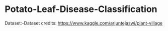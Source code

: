 # Potato-Leaf-Disease-Classification
Dataset:-Dataset credits: https://www.kaggle.com/arjuntejaswi/plant-village
